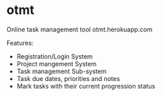 # otmt
Online task management tool
otmt.herokuapp.com

Features:
- Registration/Login System
- Project mangement System
- Task management Sub-system
- Task due dates, priorities and notes
- Mark tasks with their current progression status
